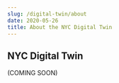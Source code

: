 ```yaml
---
slug: /digital-twin/about
date: 2020-05-26
title: About the NYC Digital Twin
---
```


## NYC Digital Twin

(COMING SOON)